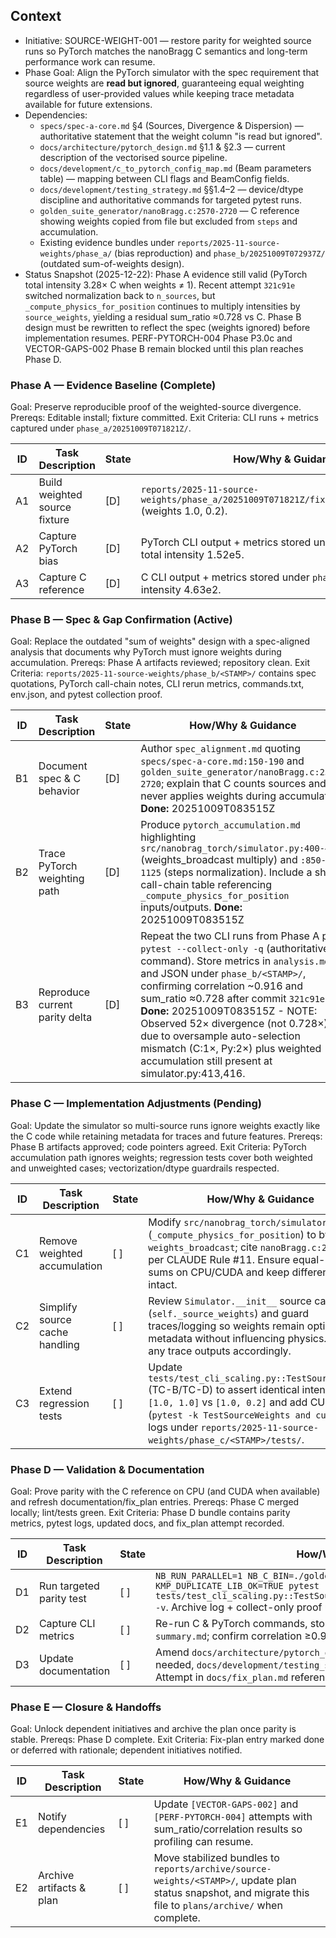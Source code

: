 ## Context
- Initiative: SOURCE-WEIGHT-001 — restore parity for weighted source runs so PyTorch matches the nanoBragg C semantics and long-term performance work can resume.
- Phase Goal: Align the PyTorch simulator with the spec requirement that source weights are **read but ignored**, guaranteeing equal weighting regardless of user-provided values while keeping trace metadata available for future extensions.
- Dependencies:
  - `specs/spec-a-core.md` §4 (Sources, Divergence & Dispersion) — authoritative statement that the weight column "is read but ignored".
  - `docs/architecture/pytorch_design.md` §1.1 & §2.3 — current description of the vectorised source pipeline.
  - `docs/development/c_to_pytorch_config_map.md` (Beam parameters table) — mapping between CLI flags and BeamConfig fields.
  - `docs/development/testing_strategy.md` §§1.4–2 — device/dtype discipline and authoritative commands for targeted pytest runs.
  - `golden_suite_generator/nanoBragg.c:2570-2720` — C reference showing weights copied from file but excluded from `steps` and accumulation.
  - Existing evidence bundles under `reports/2025-11-source-weights/phase_a/` (bias reproduction) and `phase_b/20251009T072937Z/` (outdated sum-of-weights design).
- Status Snapshot (2025-12-22): Phase A evidence still valid (PyTorch total intensity 3.28× C when weights ≠ 1). Recent attempt `321c91e` switched normalization back to `n_sources`, but `_compute_physics_for_position` continues to multiply intensities by `source_weights`, yielding a residual sum_ratio ≈0.728 vs C. Phase B design must be rewritten to reflect the spec (weights ignored) before implementation resumes. PERF-PYTORCH-004 Phase P3.0c and VECTOR-GAPS-002 Phase B remain blocked until this plan reaches Phase D.

### Phase A — Evidence Baseline (Complete)
Goal: Preserve reproducible proof of the weighted-source divergence.
Prereqs: Editable install; fixture committed.
Exit Criteria: CLI runs + metrics captured under `phase_a/20251009T071821Z/`.

| ID | Task Description | State | How/Why & Guidance |
| --- | --- | --- | --- |
| A1 | Build weighted source fixture | [D] | `reports/2025-11-source-weights/phase_a/20251009T071821Z/fixtures/two_sources.txt` (weights 1.0, 0.2). |
| A2 | Capture PyTorch bias | [D] | PyTorch CLI output + metrics stored under `phase_a/.../py/`; total intensity 1.52e5. |
| A3 | Capture C reference | [D] | C CLI output + metrics stored under `phase_a/.../c/`; total intensity 4.63e2. |

### Phase B — Spec & Gap Confirmation (Active)
Goal: Replace the outdated "sum of weights" design with a spec-aligned analysis that documents why PyTorch must ignore weights during accumulation.
Prereqs: Phase A artifacts reviewed; repository clean.
Exit Criteria: `reports/2025-11-source-weights/phase_b/<STAMP>/` contains spec quotations, PyTorch call-chain notes, CLI rerun metrics, commands.txt, env.json, and pytest collection proof.

| ID | Task Description | State | How/Why & Guidance |
| --- | --- | --- | --- |
| B1 | Document spec & C behavior | [D] | Author `spec_alignment.md` quoting `specs/spec-a-core.md:150-190` and `golden_suite_generator/nanoBragg.c:2570-2720`; explain that C counts sources and never applies weights during accumulation. **Done:** 20251009T083515Z |
| B2 | Trace PyTorch weighting path | [D] | Produce `pytorch_accumulation.md` highlighting `src/nanobrag_torch/simulator.py:400-420` (weights_broadcast multiply) and `:850-1125` (steps normalization). Include a short call-chain table referencing `_compute_physics_for_position` inputs/outputs. **Done:** 20251009T083515Z |
| B3 | Reproduce current parity delta | [D] | Repeat the two CLI runs from Phase A plus `pytest --collect-only -q` (authoritative command). Store metrics in `analysis.md` and JSON under `phase_b/<STAMP>/`, confirming correlation ~0.916 and sum_ratio ≈0.728 after commit `321c91e`. **Done:** 20251009T083515Z - NOTE: Observed 52× divergence (not 0.728×) due to oversample auto-selection mismatch (C:1×, Py:2×) plus weighted accumulation still present at simulator.py:413,416. |

### Phase C — Implementation Adjustments (Pending)
Goal: Update the simulator so multi-source runs ignore weights exactly like the C code while retaining metadata for traces and future features.
Prereqs: Phase B artifacts approved; code pointers agreed.
Exit Criteria: PyTorch accumulation path ignores weights; regression tests cover both weighted and unweighted cases; vectorization/dtype guardrails respected.

| ID | Task Description | State | How/Why & Guidance |
| --- | --- | --- | --- |
| C1 | Remove weighted accumulation | [ ] | Modify `src/nanobrag_torch/simulator.py` (`_compute_physics_for_position`) to bypass `weights_broadcast`; cite `nanoBragg.c:2620-2715` per CLAUDE Rule #11. Ensure equal-weight sums on CPU/CUDA and keep differentiability intact. |
| C2 | Simplify source cache handling | [ ] | Review `Simulator.__init__` source caching (`self._source_weights`) and guard traces/logging so weights remain optional metadata without influencing physics. Update any trace outputs accordingly. |
| C3 | Extend regression tests | [ ] | Update `tests/test_cli_scaling.py::TestSourceWeights` (TC-B/TC-D) to assert identical intensities for `[1.0, 1.0]` vs `[1.0, 0.2]` and add CUDA smoke (`pytest -k TestSourceWeights and cuda`). Store logs under `reports/2025-11-source-weights/phase_c/<STAMP>/tests/`. |

### Phase D — Validation & Documentation
Goal: Prove parity with the C reference on CPU (and CUDA when available) and refresh documentation/fix_plan entries.
Prereqs: Phase C merged locally; lint/tests green.
Exit Criteria: Phase D bundle contains parity metrics, pytest logs, updated docs, and fix_plan attempt recorded.

| ID | Task Description | State | How/Why & Guidance |
| --- | --- | --- | --- |
| D1 | Run targeted parity test | [ ] | `NB_RUN_PARALLEL=1 NB_C_BIN=./golden_suite_generator/nanoBragg KMP_DUPLICATE_LIB_OK=TRUE pytest tests/test_cli_scaling.py::TestSourceWeights::test_weighted_source_matches_c -v`. Archive log + collect-only proof under `phase_d/<STAMP>/pytest/`. |
| D2 | Capture CLI metrics | [ ] | Re-run C & PyTorch commands, store outputs in `phase_d/<STAMP>/metrics.json` + `summary.md`; confirm correlation ≥0.999 and |sum_ratio−1| ≤ 1e-3. |
| D3 | Update documentation | [ ] | Amend `docs/architecture/pytorch_design.md` (Sources subsection) and, if needed, `docs/development/testing_strategy.md` to note weights are ignored. Log Attempt in `docs/fix_plan.md` referencing artifact paths. |

### Phase E — Closure & Handoffs
Goal: Unlock dependent initiatives and archive the plan once parity is stable.
Prereqs: Phase D complete.
Exit Criteria: Fix-plan entry marked done or deferred with rationale; dependent initiatives notified.

| ID | Task Description | State | How/Why & Guidance |
| --- | --- | --- | --- |
| E1 | Notify dependencies | [ ] | Update `[VECTOR-GAPS-002]` and `[PERF-PYTORCH-004]` attempts with sum_ratio/correlation results so profiling can resume. |
| E2 | Archive artifacts & plan | [ ] | Move stabilized bundles to `reports/archive/source-weights/<STAMP>/`, update plan status snapshot, and migrate this file to `plans/archive/` when complete. |
